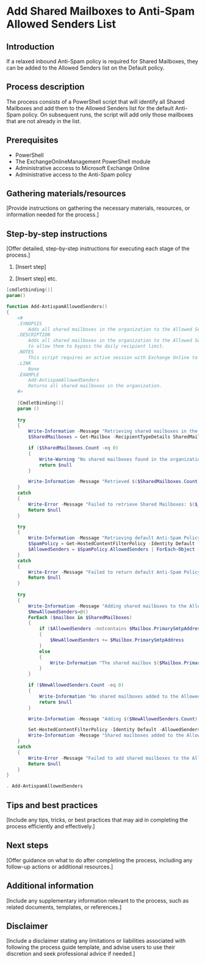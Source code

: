 # Add Shared Mailboxes to Anti-Spam Allowed Senders List

## Introduction

If a relaxed inbound Anti-Spam policy is required for Shared Mailboxes, they can be added to the Allowed Senders list on the Default policy.

## Process description

The process consists of a PowerShell script that will identify all Shared Mailboxes and add them to the Allowed Senders list for the default Anti-Spam policy. On subsequent runs, the script will add only those mailboxes that are not already in the list.

## Prerequisites

- PowerShell
- The ExchangeOnlineManagement PowerShell module
- Administrative acccess to Microsoft Exchange Online
- Administrative access to the Anti-Spam policy

## Gathering materials/resources

[Provide instructions on gathering the necessary materials, resources, or information needed for the process.]

## Step-by-step instructions

[Offer detailed, step-by-step instructions for executing each stage of the process.]

1. [Insert step]

2. [Insert step]
etc.

```powershell
[cmdletbinding()]
param()

function Add-AntispamAllowedSenders()
{
    <#
    .SYNOPSIS
        Adds all shared mailboxes in the organization to the Allowed Senders list for the default spam policy.
    .DESCRIPTION
        Adds all shared mailboxes in the organization to the Allowed Senders list for the default spam policy 
        to allow them to bypass the daily recipient limit.
    .NOTES
        This script requires an active session with Exchange Online to work.
    .LINK
        None
    .EXAMPLE
        Add-AntispamAllowedSenders
        Returns all shared mailboxes in the organization.
    #>
    
    [CmdletBinding()]
    param ()
    
    try
    {
        Write-Information -Message "Retrieving shared mailboxes in the organization." -InformationAction Continue
        $SharedMailboxes = Get-Mailbox -RecipientTypeDetails SharedMailbox -ResultSize Unlimited -erroraction Stop

        if ($SharedMailboxes.Count -eq 0)
        {
            Write-Warning "No shared mailboxes found in the organization." -WarningAction Continue
            return $null
        }

        Write-Information -Message "Retrieved $($SharedMailboxes.Count) shared mailboxes returned." -Verbose
    }
    catch
    {
        Write-Error -Message "Failed to retrieve Shared Mailboxes: $($_.Exception.Message)"
        Return $null    
    }

    try
    {
        Write-Information -Message "Retrieving default Anti-Spam Policy." -InformationAction Continue
        $SpamPolicy = Get-HostedContentFilterPolicy -Identity Default -ErrorAction Stop
        $AllowedSenders = $SpamPolicy.AllowedSenders | ForEach-Object {$_.sender.address}
    }
    catch
    {
        Write-Error -Message "Failed to return default Anti-Spam Policy: $($_.Exception.Message)"
        Return $null
    }
    
    try
    {
        Write-Information -Message "Adding shared mailboxes to the Allowed Senders list for the default spam policy." -InformationAction Continue
        $NewAllowedSenders=@()
        ForEach ($mailbox in $SharedMailboxes)
        {
            if ($AllowedSenders -notcontains $Mailbox.PrimarySmtpAddress)
            {
                $NewAllowedSenders += $Mailbox.PrimarySmtpAddress
            }
            else
            {
                Write-Information "The shared mailbox $($Mailbox.PrimarySmtpAddress) is already in the Allowed Senders list for the default spam policy."
            }
        }

        if ($NewAllowedSenders.Count -eq 0)
        {
            Write-Information "No shared mailboxes added to the Allowed Senders list for the default spam policy." -InformationAction Continue
            return $null
        }

        Write-Information -Message "Adding $($NewAllowedSenders.Count) shared mailboxes to the Allowed Senders list for the default spam policy." -InformationAction Continue

        Set-HostedContentFilterPolicy -Identity Default -AllowedSenders @{Add=$NewAllowedSenders} -ErrorAction Stop
        Write-Information -Message "Shared mailboxes added to the Allowed Senders list for the default Anti-Spam policy."
    }
    catch
    {
        Write-Error -Message "Failed to add shared mailboxes to the Allowed Senders list for the default spam policy: $($_.Exception.Message)"
        Return $null
    }
}

. Add-AntispamAllowedSenders
```

## Tips and best practices

[Include any tips, tricks, or best practices that may aid in completing the process efficiently and effectively.]

## Next steps

[Offer guidance on what to do after completing the process, including any follow-up actions or additional resources.]

## Additional information

[Include any supplementary information relevant to the process, such as related documents, templates, or references.]

## Disclaimer

[Include a disclaimer stating any limitations or liabilities associated with following the process guide template, and advise users to use their discretion and seek professional advice if needed.]
